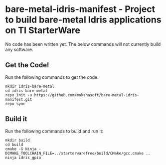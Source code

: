 # bare-metal-idris-manifest - Project to build bare-metal Idris applications on TI StarterWare
No code has been written yet. The below commands will not currently build any software.

## Get the Code!

Run the following commands to get the code:
```
mkdir idris-bare-metal
cd idris-bare-metal
repo init -u https://github.com/mokshasoft/bare-metal-idris-manifest.git
repo sync
```

## Build it

Run the following commands to build and run it:

```
mkdir build
cd build
cmake -G Ninja -DCMAKE_TOOLCHAIN_FILE=../starterwarefree/build/CMake/gcc.cmake ..
ninja idris_gpio
```
